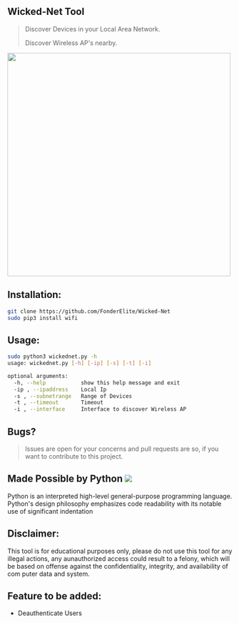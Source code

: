 ## Wicked-Net Tool
> Discover Devices in your Local Area Network.
>
> Discover Wireless AP's nearby.
<img src="https://img.wonderhowto.com/img/33/51/63658241268910/0/hack-wi-fi-stealing-wi-fi-passwords-with-evil-twin-attack.1280x600.jpg" width=500px>

## Installation:
```bash
git clone https://github.com/FonderElite/Wicked-Net
sudo pip3 install wifi
```
## Usage:
```bash
sudo python3 wickednet.py -h                                  
usage: wickednet.py [-h] [-ip] [-s] [-t] [-i]

optional arguments:
  -h, --help           show this help message and exit
  -ip , --ipaddress    Local Ip
  -s , --subnetrange   Range of Devices
  -t , --timeout       Timeout
  -i , --interface     Interface to discover Wireless AP
```
## Bugs?
>Issues are open for your concerns and pull requests are so, if you want to contribute to this project.

## Made Possible by Python <img src="https://camo.githubusercontent.com/24303cd2424a9a9c092cb6f3108ae66c45d827c3bb8cac57c93c1831c058e43f/68747470733a2f2f696d672e69636f6e73382e636f6d2f636f6c6f722f34382f3030303030302f707974686f6e2e706e67">
<p>Python is an interpreted high-level general-purpose programming language. Python's design philosophy emphasizes code readability with its notable use of significant indentation</p>

## Disclaimer:
This tool is for educational purposes only, please do not use this tool for any illegal actions, any aunauthorized access could result to a felony, which will be based on offense against the confidentiality, integrity, and availability of com puter data and system.

## Feature to be added:
- Deauthenticate Users



